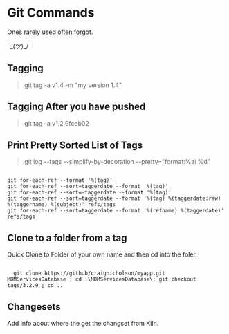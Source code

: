 # Git Commands

Ones rarely used often forgot.

¯\_(ツ)_/¯

## Tagging

> git tag -a v1.4 -m "my version 1.4"

## Tagging After you have pushed

> git tag -a v1.2 9fceb02

## Print Pretty Sorted List of Tags

> git log --tags --simplify-by-decoration --pretty="format:%ai %d"

```git

git for-each-ref --format '%(tag)'
git for-each-ref --sort=taggerdate --format '%(tag)'
git for-each-ref --sort=-taggerdate --format '%(tag)'
git for-each-ref --sort=taggerdate --format '%(tag) %(taggerdate:raw) %(taggername) %(subject)' refs/tags
git for-each-ref --sort=taggerdate --format '%(refname) %(taggerdate)' refs/tags

```

## Clone to a folder from a tag

Quick Clone to Folder of your own name and then cd into the foler.

```git

  git clone https://github/craignicholson/myapp.git MDMServicesDatabase ; cd .\MDMServicesDatabase\; git checkout tags/3.2.9 ; cd ..

```

## Changesets

Add info about where the get the changset from Kiln.